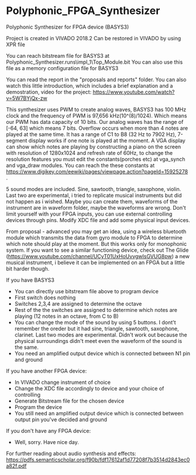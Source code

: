 # Polyphonic_FPGA_Synthesizer
Polyphonic Synthesizer for FPGA device (BASYS3)

Project is created in VIVADO 2018.2
Can be restored in VIVADO by using XPR file

You can reach bitstream file for BASYS3 at Polyphonic_Synthesizer.runs\impl_1\Top_Module.bit
You can also use this file as a memory configuration file for BASYS3

You can read the report in the "proposals and reports" folder. You can also watch this little introduction, which includes a brief explanation and a demostration, video for the project: https://www.youtube.com/watch?v=5W7BYjQx-zw

This synthesizer uses PWM to create analog waves, BASYS3 has 100 MHz clock and the frequency of PWM is 97,656 kHz(10^(8)/1024). Which means our PWM has data capacity of 10 bits. Our analog waves has the range of [-64, 63] which means 7 bits. Overflow occurs when more than 4 notes are played at the same time. It has a range of C1 to B8 (32 Hz to 7902 Hz), 7-segment display works if one note is played at the moment. A VGA display can show which notes are playing by constructing a piano on the screen with resolution of 1280x1024 and refresh rate of 60Hz, to change the resolution features you must edit the constants(porches etc) at vga_synch and vga_draw modules. You can reach the these constants at https://www.digikey.com/eewiki/pages/viewpage.action?pageId=15925278 . 

5 sound modes are included. Sine, sawtooth, triangle, saxophone,  violin. Last two are experimental, i tried to replicate musical instruments but did not happen as i wished. Maybe you can create them, waveforms of the instrument are in waveform folder, maybe the waveforms are wrong. Don't limit yourself with your FPGA inputs, you can use external controlling devices through pins. Modify XDC file and add some physical input devices.

From proposal - advanced you may get an idea, using a wireless bluetooth module which transmits the data from gyro module to FPGA to determine which note should play at the moment. But this works only for monophonic system. If you want to see a similar functioning device, check out The Glide (https://www.youtube.com/channel/UCyT01UxHoUvvgwIsGVUG8pw) a new musical instrument, i believe it can be implemented on an FPGA but a little bit harder though.

If you have BASYS3
  - You can directly use bitstream file above to program device
  - First switch does nothing
  - Switches 2,3,4 are assigned to determine the octave
  - Rest of the the switches are assigned to determine which notes are playing (12 notes in an octave, from C to B)
  - You can change the mode of the sound by using 5 buttons. I dont't remember the oreder but it had sine, triangle, sawtooth, saxophone, clarinet. Last two modes are experimental. Didn't work out because the physical surroundings didn't meet even the waveform of the sound is the same.
  - You need an amplified output device which is connected between N1 pin and ground
  
If you have another FPGA device:
  - In VIVADO change instrument of choice
  - Change the XDC file accordingly to device and your choice of controlling
  - Generate Bitstream file for the chosen device
  - Program the device
  - You still need an amplified output device which is connected between output pin you've decided and ground
  
If you don't have any FPGA device:
  - Well, sorry. Have nice day.
  
For further reading about audio synthesis and effects: https://pdfs.semanticscholar.org/f90b/fdf17612af1d77208f7b3514d2843ec0a82f.pdf
